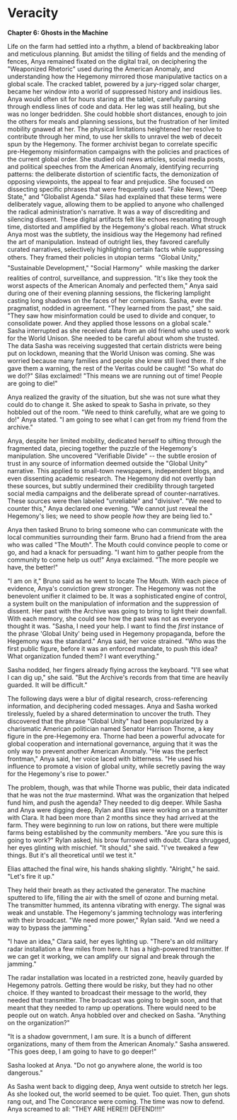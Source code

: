 # Veracity

**Chapter 6: Ghosts in the Machine**

Life on the farm had settled into a rhythm, a blend of backbreaking labor and meticulous planning.
But amidst the tilling of fields and the mending of fences, Anya remained fixated on the digital trail, on deciphering the "Weaponized Rhetoric" used during the American Anomaly, and understanding how the Hegemony mirrored those manipulative tactics on a global scale.
The cracked tablet, powered by a jury-rigged solar charger, became her window into a world of suppressed history and insidious lies.
Anya would often sit for hours staring at the tablet, carefully parsing through endless lines of code and data.
Her leg was still healing, but she was no longer bedridden.
She could hobble short distances, enough to join the others for meals and planning sessions, but the frustration of her limited mobility gnawed at her.
The physical limitations heightened her resolve to contribute through her mind, to use her skills to unravel the web of deceit spun by the Hegemony.
The former archivist began to correlate specific pre-Hegemony misinformation campaigns with the policies and practices of the current global order.
She studied old news articles, social media posts, and political speeches from the American Anomaly, identifying recurring patterns: the deliberate distortion of scientific facts, the demonization of opposing viewpoints, the appeal to fear and prejudice.
She focused on dissecting specific phrases that were frequently used.
"Fake News," "Deep State," and "Globalist Agenda." Silas had explained that these terms were deliberately vague, allowing them to be applied to anyone who challenged the radical administration's narrative.
It was a way of discrediting and silencing dissent.
These digital artifacts felt like echoes resonating through time, distorted and amplified by the Hegemony's global reach.
What struck Anya most was the subtlety, the insidious way the Hegemony had refined the art of manipulation.
Instead of outright lies, they favored carefully curated narratives, selectively highlighting certain facts while suppressing others.
They framed their policies in utopian terms  "Global Unity," "Sustainable Development," "Social Harmony"  while masking the darker realities of control, surveillance, and suppression.
"It's like they took the worst aspects of the American Anomaly and perfected them," Anya said during one of their evening planning sessions, the flickering lamplight casting long shadows on the faces of her companions.
Sasha, ever the pragmatist, nodded in agreement.
"They learned from the past," she said.
"They saw how misinformation could be used to divide and conquer, to consolidate power.
And they applied those lessons on a global scale." Sasha interrupted as she received data from an old friend who used to work for the World Unison.
She needed to be careful about whom she trusted.
The data Sasha was receiving suggested that certain districts were being put on lockdown, meaning that the World Unison was coming.
She was worried because many families and people she knew still lived there.
If she gave them a warning, the rest of the Veritas could be caught!
"So what do we do!?" Silas exclaimed!
"This means we are running out of time!
People are going to die!"

Anya realized the gravity of the situation, but she was not sure what they could do to change it.
She asked to speak to Sasha in private, so they hobbled out of the room.
"We need to think carefully, what are we going to do!" Anya stated.
"I am going to see what I can get from my friend from the archive."

Anya, despite her limited mobility, dedicated herself to sifting through the fragmented data, piecing together the puzzle of the Hegemony's manipulation.
She uncovered "Verifiable Divide" -- the subtle erosion of trust in any source of information deemed outside the "Global Unity" narrative.
This applied to small-town newspapers, independent blogs, and even dissenting academic research.
The Hegemony did not overtly ban these sources, but subtly undermined their credibility through targeted social media campaigns and the deliberate spread of counter-narratives.
These sources were then labeled "unreliable" and "divisive".
"We need to counter this," Anya declared one evening.
"We cannot just reveal the Hegemony's lies; we need to show people *how* they are being lied to."

Anya then tasked Bruno to bring someone who can communicate with the local communities surrounding their farm.
Bruno had a friend from the area who was called "The Mouth".
The Mouth could convince people to come or go, and had a knack for persuading.
"I want him to gather people from the community to come help us out!" Anya exclaimed.
"The more people we have, the better!"

"I am on it," Bruno said as he went to locate The Mouth.
With each piece of evidence, Anya's conviction grew stronger.
The Hegemony was not the benevolent unifier it claimed to be.
It was a sophisticated engine of control, a system built on the manipulation of information and the suppression of dissent.
Her past with the Archive was going to bring to light their downfall.
With each memory, she could see how the past was not as everyone thought it was.
"Sasha, I need your help.
I want to find the *first* instance of the phrase 'Global Unity' being used in Hegemony propaganda, before the Hegemony was the standard." Anya said, her voice strained.
"Who was the first public figure, before it was an enforced mandate, to push this idea?
What organization funded them?
I want everything."

Sasha nodded, her fingers already flying across the keyboard.
"I'll see what I can dig up," she said.
"But the Archive's records from that time are heavily guarded.
It will be difficult."

The following days were a blur of digital research, cross-referencing information, and deciphering coded messages.
Anya and Sasha worked tirelessly, fueled by a shared determination to uncover the truth.
They discovered that the phrase "Global Unity" had been popularized by a charismatic American politician named Senator Harrison Thorne, a key figure in the pre-Hegemony era.
Thorne had been a powerful advocate for global cooperation and international governance, arguing that it was the only way to prevent another American Anomaly.
"He was the perfect frontman," Anya said, her voice laced with bitterness.
"He used his influence to promote a vision of global unity, while secretly paving the way for the Hegemony's rise to power."

The problem, though, was that while Thorne was public, their data indicated that he was not the *true* mastermind.
What was the organization that helped fund him, and push the agenda?
They needed to dig deeper.
While Sasha and Anya were digging deep, Rylan and Elias were working on a transmitter with Clara.
It had been more than 2 months since they had arrived at the farm.
They were beginning to run low on rations, but there were multiple farms being established by the community members.
"Are you sure this is going to work?" Rylan asked, his brow furrowed with doubt.
Clara shrugged, her eyes glinting with mischief.
"It should," she said.
"I've tweaked a few things.
But it's all theoretical until we test it."

Elias attached the final wire, his hands shaking slightly.
"Alright," he said.
"Let's fire it up."

They held their breath as they activated the generator.
The machine sputtered to life, filling the air with the smell of ozone and burning metal.
The transmitter hummed, its antenna vibrating with energy.
The signal was weak and unstable.
The Hegemony's jamming technology was interfering with their broadcast.
"We need more power," Rylan said.
"And we need a way to bypass the jamming."

"I have an idea," Clara said, her eyes lighting up.
"There's an old military radar installation a few miles from here.
It has a high-powered transmitter.
If we can get it working, we can amplify our signal and break through the jamming."

The radar installation was located in a restricted zone, heavily guarded by Hegemony patrols.
Getting there would be risky, but they had no other choice.
If they wanted to broadcast their message to the world, they needed that transmitter.
The broadcast was going to begin soon, and that meant that they needed to ramp up operations.
There would need to be people out on watch.
Anya hobbled over and checked on Sasha.
"Anything on the organization?"

"It is a shadow government, I am sure.
It is a bunch of different organizations, many of them from the American Anomaly." Sasha answered.
"This goes deep, I am going to have to go deeper!"

Sasha looked at Anya.
"Do not go anywhere alone, the world is too dangerous."

As Sasha went back to digging deep, Anya went outside to stretch her legs.
As she looked out, the world seemed to be quiet.
Too quiet.
Then, gun shots rang out, and The Concorance were coming.
The time was now to defend.
Anya screamed to all: "THEY ARE HERE!!!
DEFEND!!!!"
